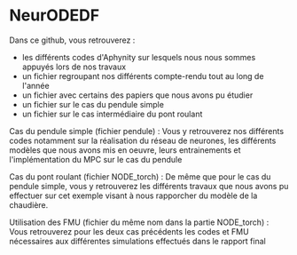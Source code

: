 # NeurODEDF

Dans ce github, vous retrouverez :
- les différents codes d'Aphynity sur lesquels nous nous sommes appuyés lors de nos travaux
- un fichier regroupant nos différents compte-rendu tout au long de l'année
- un fichier avec certains des papiers que nous avons pu étudier
- un fichier sur le cas du pendule simple
- un fichier sur le cas intermédiaire du pont roulant

Cas du pendule simple (fichier pendule) :
Vous y retrouverez nos différents codes notamment sur la réalisation du réseau de neurones, les différents modèles que nous avons mis en oeuvre, leurs entrainements et l'implémentation du MPC sur le cas du pendule

Cas du pont roulant (fichier NODE_torch) :
De même que pour le cas du pendule simple, vous y retrouverez les différents travaux que nous avons pu effectuer sur cet exemple visant à nous rapporcher du modèle de la chaudière.

Utilisation des FMU (fichier du même nom dans la partie NODE_torch) :
Vous retrouverez pour les deux cas précédents les codes et FMU nécessaires aux différentes simulations effectués dans le rapport final
